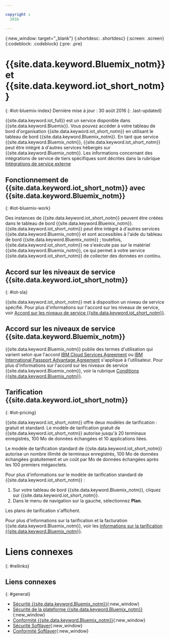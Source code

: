 ```yaml
---

copyright :
  2016

---
```


{:new_window: target="\_blank"}
{:shortdesc: .shortdesc}
{:screen: .screen}
{:codeblock: .codeblock}
{:pre: .pre}

# {{site.data.keyword.Bluemix_notm}} et {{site.data.keyword.iot_short_notm}}
{: #iot-bluemix-index}
Dernière mise à jour : 30 août 2016
{: .last-updated}

{{site.data.keyword.iot_full}} est un service disponible dans {{site.data.keyword.Bluemix}}. Vous pouvez accéder à votre tableau de bord d'organisation {{site.data.keyword.iot_short_notm}} en utilisant le tableau de bord {{site.data.keyword.Bluemix_notm}}. En tant que service {{site.data.keyword.Bluemix_notm}}, {{site.data.keyword.iot_short_notm}} peut être intégré à d'autres services hébergés sur {{site.data.keyword.Bluemix_notm}}. Les informations concernant des intégrations de service de tiers spécifiques sont décrites dans la rubrique [Intégrations de service externe](/extensions/index.html)

## Fonctionnement de {{site.data.keyword.iot_short_notm}} avec {{site.data.keyword.Bluemix_notm}}
{: #iot-bluemix-work}

Des instances de {{site.data.keyword.iot_short_notm}} peuvent être créées dans le tableau de bord {{site.data.keyword.Bluemix_notm}}. {{site.data.keyword.iot_short_notm}} peut être intégré à d'autres services {{site.data.keyword.Bluemix_notm}} et sont accessibles à l'aide du tableau de bord {{site.data.keyword.Bluemix_notm}} ; toutefois, {{site.data.keyword.iot_short_notm}} ne s'exécute pas sur le matériel {{site.data.keyword.Bluemix_notm}}, ce qui permet à votre service {{site.data.keyword.iot_short_notm}} de collecter des données en continu. 

## Accord sur les niveaux de service {{site.data.keyword.iot_short_notm}}
{: #iot-sla}

{{site.data.keyword.iot_short_notm}} met à disposition un niveau de service spécifié. Pour plus d'informations sur l'accord sur les niveaux de service, voir [Accord sur les niveaux de service {{site.data.keyword.iot_short_notm}}](http://www-03.ibm.com/software/sla/sladb.nsf/pdf/6738-03/$file/i126-6738-03_06-2016_en_US.pdf).

## Accord sur les niveaux de service {{site.data.keyword.Bluemix_notm}}

{{site.data.keyword.Bluemix_notm}} publie des termes d'utilisation qui varient selon que l'accord [IBM Cloud Services Agreement](http://www-05.ibm.com/support/operations/files/pdf/csa_us.pdf?cm_mc_uid=65870113399114371461368&cm_mc_sid_50200000=1469524513) ou [IBM International Passport Advantage Agreement](https://www-01.ibm.com/software/passportadvantage/pa_agreements.html) s'applique à l'utilisateur. Pour plus d'informations sur l'accord sur les niveaux de service {{site.data.keyword.Bluemix_notm}}, voir la rubrique [Conditions {{site.data.keyword.Bluemix_notm}}](.../.../.../navigation/notices.html#terms).

## Tarification {{site.data.keyword.iot_short_notm}}
{: #iot-pricing}

{{site.data.keyword.iot_short_notm}} offre deux modèles de tarification : gratuit et standard. Le modèle de tarification gratuit de {{site.data.keyword.iot_short_notm}} autorise jusqu'à 20 terminaux enregistrés, 100 Mo de données échangées et 10 applications liées. 

Le modèle de tarification standard de {{site.data.keyword.iot_short_notm}} autorise un nombre illimité de terminaux enregistrés, 100 Mo de données échangées gratuitement et un coût par Mo de données échangées après les 100 premiers mégaoctets. 

Pour plus d'informations sur le modèle de tarification standard de {{site.data.keyword.iot_short_notm}} :

1. Sur votre tableau de bord {{site.data.keyword.Bluemix_notm}}, cliquez sur {{site.data.keyword.iot_short_notm}}.
2. Dans le menu de navigation sur la gauche, sélectionnez **Plan**.

Les plans de tarification s'affichent. 

Pour plus d'informations sur la tarification et la facturation {{site.data.keyword.Bluemix_notm}}, voir les [informations sur la tarification {{site.data.keyword.Bluemix_notm}}](https://console.stage1.ng.bluemix.net/docs/pricing/index.html).

# Liens connexes
{: #rellinks}


## Liens connexes
{: #general}

* [Sécurité {{site.data.keyword.Bluemix_notm}}](https://console.ng.bluemix.net/docs/security/index.html#security){:new_window}
* [Sécurité de la plateforme {{site.data.keyword.Bluemix_notm}}](https://new-console.stage1.ng.bluemix.net/docs/security/index.html#platform-security){:new_window}
* [Conformité {{site.data.keyword.Bluemix_notm}}](https://console.ng.bluemix.net/docs/security/index.html#compliance){:new_window}
* [Sécurité Softlayer](http://www.softlayer.com/security){:new_window}
* [Conformité Softlayer](http://www.softlayer.com/compliance){:new_window}
